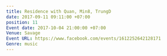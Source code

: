 ```yaml
---
title: Residence with Quan, Min8, TrungD
date: 2017-09-11 09:11:00 +07:00
position: 11
Event date: 2017-10-04 21:00:00 +07:00
Venue: Savage
Event URL: https://www.facebook.com/events/1612252642128171
Genre: music
---
```


